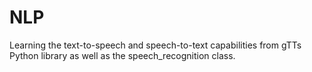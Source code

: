 # NLP

Learning the text-to-speech and speech-to-text capabilities from gTTs Python library as well as the speech_recognition class.
